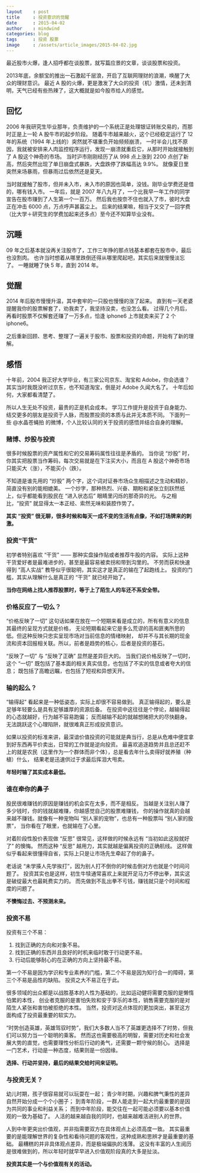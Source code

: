 ```yaml
---
layout    : post
title     : 投资意识的觉醒
date      : 2015-04-02
author    : mindwind
categories: blog
tags      : 投资 股票
image     : /assets/article_images/2015-04-02.jpg
---
```



最近股市火爆，逢人招呼都在谈股票，就写篇应景的文章，谈谈股票和投资。

2013年底，余额宝的推出一石激起千层浪，开启了互联网理财的浪潮，唤醒了大众的理财意识。
最近 A 股的火爆，更是激发了大众的投资（机）激情，还未到清明，天气已经有些热辣了，这大概就是如今股市给人的感觉。


## 回忆
2006 年我研究生毕业那年，负责维护的一个系统正是处理银证转账交易的，而那时正是上一轮 A 股牛市的起步阶段。
随着牛市越来越火，这个已经稳定运行了 12 年的系统（1994 年上线的）突然就不堪重负开始频频崩溃，
一时半会儿找不原因，我就被安排来人肉监控程序运行，发现一崩溃就重启它，从那时开始就接触到了 A 股这个神奇的市场。
当时沪市刚刚经历了从 998 点上涨到 2200 点创了新高，然后突然出现了单日崩盘式暴跌，大盘跌停了跌幅高达 9.9%。
就像夏日里突然来场暴雨，但暴雨过后依然还是夏天。

当时就接触了股市，但并未入市，未入市的原因也简单，没钱。刚毕业学费还是借的，哪有钱入市。
一年后，就是 2007 年八九月了，一个比我早一年工作的同学宣告在股市赚到了人生第一个一百万。
然后我也按奈不住也就入了市，彼时大盘正在冲击 6000 点，万点呼声甚嚣尘上。
后来的结果嘛，相当于又交了一回学费（比大学＋研究生的学费加起来还多点）至今还不知算毕业没有。


## 沉睡
09 年之后基本就没再关注股市了，工作三年挣的那点钱基本都套在股市中，最后也没割肉。
也许当时想着从哪里跌倒还得从哪里爬起吧，其实后来就慢慢淡忘了。
一睡就睡了快 5 年，直到 2014 年。


## 觉醒
2014 年后股市慢慢升温，其中套牢的一只股也慢慢的涨了起来。
直到有一天老婆提醒我你的股票解套了，劝我卖了，我坚持没卖，也没怎么看。
过得几个月后，再看时股票不仅解套还赚了一万多点，恰逢 iphone6 上市就卖来买了 2 个 iphone6。

之后重新回顾、思考、整理了一遍关于股市、股票和投资的命题，开始有了新的理解。


## 感悟
十年前，2004 我正好大学毕业，有三家公司京东、淘宝和 Adobe，你会选谁？
其实当时我既没听过京东，也不知道淘宝，倒是对 Adobe 久闻大名了。
十年后如何，大家都看清楚了。

所以人生无处不投资，最贵的正是机会成本。
学习工作提升是投资于自身能力、结交更多的朋友是投资于人脉，而股票投资的本质与此并无本质不同。
下面列一些 @水晶苍蝇拍 的微博，个人比较认同的关于投资的感悟并结合自身的理解。


### 赌博、炒股与投资
很多时候股票的资产属性和它的交易筹码属性往往是矛盾的。
当你说 “炒股” 时，你其实把股票当作筹码，每次交易就是在下注买大小，而且在 A 股这个神奇市场只能买大（涨），不能买小（跌）。

不知道是谁先用的 “炒股” 两个字，这个词对证券市场众生相描述之生动和精妙，简直没有别的能相媲美。
一个炒字，那种热烈、兴奋、期盼和紧张立刻跃然纸上，似乎都能看到股民在 “进入状态后” 眼睛里闪烁的那奇异的光。
与之相比，“投资” 就显得太一本正经、索然无味和装腔作势了。

__其实 “投资” 很无聊，很多时候和每天一成不变的生活有点像，不如打场牌来的刺激。__


### 投资“干货”
初学者特别喜欢 “干货” —— 那种实盘操作贴或者推荐牛股的内容。
实际上这种干货爱好者是最难进步的，甚至是最容易被卖拐和带到沟里的。
不劳而获和快速得到 “高人实战” 教导似乎很聪明，其实这才是真正的输在了起跑线上。
投资的门槛，其实从理解什么是真正的 “干货” 就已经开始了。

__当你在网络上找人推荐股票时，等于上了陌生人的车还不系安全带。__


### 价格反应了一切么？
“价格反映了一切” 这句话如果在放在一个短期来看是成立的，所有有意义的信息其最终的呈现方式就是价格，
无论短期看起来它是多么荒谬的高和匪夷所思的低。但这种反映只忠实呈现市场对当前信息的情绪映射，
却并不与其长期的现金流和资本回报相关联。所以，前者是趋势的核心，后者是投资的基石。

“反映了一切” 与 “反映了正确” 显然是差异巨大的。
当我们说价格反映了一切时，这个 “一切” 既包括了基本面的相关真实信息，也包括了不实的信息或者夸大的信息；
既包括了高瞻远瞩，也包括了短视和异想天开。


### 输的起么？
“输得起” 看起来是一种低姿态，实际上却很不容易做到。
真正输得起的，要么是足够年轻要么是具有足够雄厚的资源后备。
在投资中这往往是个悖论，越输得起的心态就越好，行为越不容易跑偏；
反而越输不起的就越想赌把大的尽快翻身。无法跳跃这个心理陷阱，就很难真正形成投资意识。

如果以投资的标准来讲，最深谙价值投资的可能就是典当行，总是从危难中便宜拿到好东西再平价卖出，日常的工作就是逆向投资。
最喜欢追逐趋势并且总还赶不上的就是农民（这里作为一个群体而非个体），总是看去年什么卖得好就养殖（种植）什么，
结果老是迅速供过于求最后挥泪大甩卖。

__年轻时输了其实成本最低。__


### 谁在牵你的鼻子
股民很难赚钱的原因是赚钱的机会实在太多，而不是相反。
当越是关注别人赚了多少钱时，你的钱就越难赚，你越感觉自己的股票难赚钱，
你的操作就真的会越来越不赚钱。就像有一种宠物叫 “别人家的宠物”，也总有一种股票叫 “别人家的股票”，
当你看在了眼里，也就输在了心里。

对着阶段性股价表现做 “反思” 很常见，这样做的时候永远有 “当初如此这般就好了” 的懊悔。
然而这种 “反思” 越用力，其实就越是偏离投资的正确航线。
这样做似乎看起来很懂得自省，实际上只是让市场先生牵起了你的鼻子。

老话说 “未学揍人先学挨打”，因为别人打不倒你的时候击倒对方也就是个时间问题了。
投资其实也是这样，初生牛犊通常喜欢上来就开足马力不停出拳，其实这是破绽最大也最耗费实力的。
而先做到不乱出拳不亏钱，赚钱就只是个时间和程度的问题了。

__不懊悔过去、不预测未来。__


### 投资不易
投资有三个不易：

  1. 找到正确的方向和对象不易。
  2. 找到正确的东西并且良好的时机来临时敢于行动更不易。
  3. 行动后能够耐心的在正确的方向上坚持最不易。

第一个不易是因为学识和专业素养的门槛，第二个不易是因为知行合一的障碍，第三个不易是品性的缺陷。
投资之大不易正在于此。

很多领域的出众都是以战胜基本的人性为基础的，比如运动健将需要克服的是懒惰怕累的本性，
创业者克服的是害怕失败和安于享乐的本性，销售需要克服的是对陌生人紧张和害怕被拒绝的本性。
当然，投资对这点体现的更加突出，甚至这方面构成了投资最重要的软实力。

“时势创造英雄，英雄驾驭时势”，我们大多数人当不了英雄更选择不了时势，但我们可以努力当一个聪明的乘客。
然而这也需要极高的明智，需要对历史和社会发展大势的直觉，也需要理性分析后行动的勇气，还需要一颗守候的耐心。
选择是一门艺术，行动是一种态度，结果则是一份因缘。

__选择、行动并坚持，最后的结果交给时间来证明。__


### 与投资无关？
幼儿时期，孩子很容易就可以玩耍在一起；
青少年时期，兴趣和脾气秉性的差异自然开始分成一个个小圈子；
到青年阶段，一群人能走到一起大约最重要的是因为共同的事业和利益关系；
而到中年阶段，能交往在一起可能必须要以基本价值观的一致为基础了。
人活的越来越自我的同时，也越来越难活进别人的世界。

人到中年更突出价值观，并非指需要双方在具体观点上必须高度一致。
其实最重要的是能理解世界的复杂性和看待问题的客观性，这种成熟和思辨才是最重要的基础。
最糟糕的并非具体观点差异，而是极端偏执的浅薄。
这没有丰富的人生阅历是很难做到的，所以年轻时就早早进入价值观阶段真的大多是扯淡。

__投资其实是一个与价值观有关的活动。__
